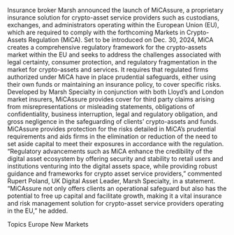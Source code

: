 Insurance broker Marsh announced the launch of MiCAssure, a proprietary insurance solution for crypto-asset service providers such as custodians, exchanges, and administrators operating within the European Union (EU), which are required to comply with the forthcoming Markets in Crypto-Assets Regulation (MiCA).
Set to be introduced on Dec. 30, 2024, MiCA creates a comprehensive regulatory framework for the crypto-assets market within the EU and seeks to address the challenges associated with legal certainty, consumer protection, and regulatory fragmentation in the market for crypto-assets and services. It requires that regulated firms authorized under MiCA have in place prudential safeguards, either using their own funds or maintaining an insurance policy, to cover specific risks.
Developed by Marsh Specialty in conjunction with both Lloyd’s and London market insurers, MiCAssure provides cover for third party claims arising from misrepresentations or misleading statements, obligations of confidentiality, business interruption, legal and regulatory obligation, and gross negligence in the safeguarding of clients’ crypto-assets and funds.
MiCAssure provides protection for the risks detailed in MiCA’s prudential requirements and aids firms in the elimination or reduction of the need to set aside capital to meet their exposures in accordance with the regulation.
“Regulatory advancements such as MiCA enhance the credibility of the digital asset ecosystem by offering security and stability to retail users and institutions venturing into the digital assets space, while providing robust guidance and frameworks for crypto asset service providers,” commented Rupert Poland, UK Digital Asset Leader, Marsh Specialty, in a statement.
“MiCAssure not only offers clients an operational safeguard but also has the potential to free up capital and facilitate growth, making it a vital insurance and risk management solution for crypto-asset service providers operating in the EU,” he added.

Topics
Europe
New Markets
